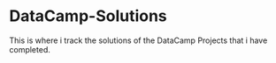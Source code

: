 # DataCamp-Solutions
This is where i track the solutions of the DataCamp Projects that i have completed.

